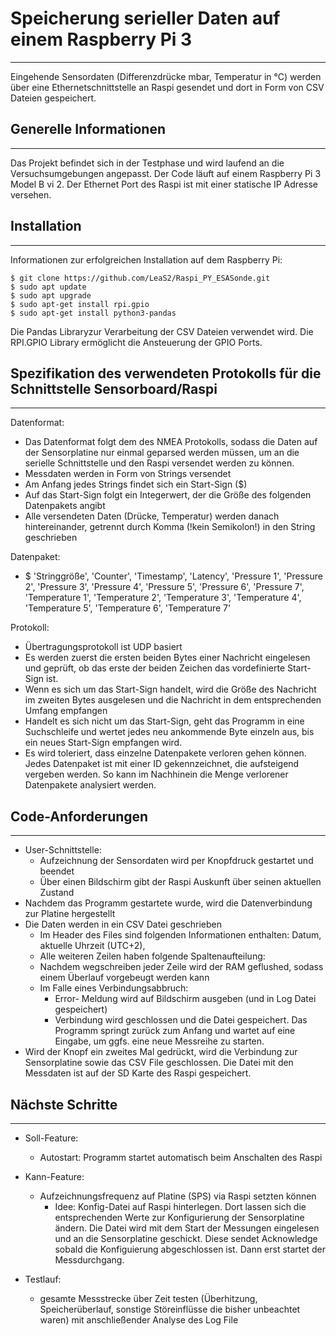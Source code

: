 # Speicherung serieller Daten auf einem Raspberry Pi 3
***
Eingehende Sensordaten (Differenzdrücke mbar, Temperatur in °C) werden über eine Ethernetschnittstelle an Raspi gesendet
und dort in Form von CSV Dateien gespeichert. 

## Generelle Informationen
***
Das Projekt befindet sich in der Testphase und wird laufend an die Versuchsumgebungen angepasst.
Der Code läuft auf einem Raspberry Pi 3 Model B vi 2. Der Ethernet Port des Raspi ist mit einer statische IP Adresse versehen. 

## Installation
***
Informationen zur erfolgreichen Installation auf dem Raspberry Pi: 
```
$ git clone https://github.com/LeaS2/Raspi_PY_ESASonde.git
$ sudo apt update
$ sudo apt upgrade
$ sudo apt-get install rpi.gpio
$ sudo apt-get install python3-pandas
```  
Die Pandas Libraryzur Verarbeitung der CSV Dateien verwendet wird. Die RPI.GPIO Library ermöglicht die Ansteuerung der GPIO Ports.


## Spezifikation des verwendeten Protokolls für die Schnittstelle Sensorboard/Raspi
***
Datenformat: 
* Das Datenformat folgt dem des NMEA Protokolls, sodass die Daten auf der Sensorplatine nur einmal geparsed werden müssen, um an die serielle Schnittstelle und den Raspi versendet werden zu können. 
* Messdaten werden in Form von Strings versendet
* Am Anfang jedes Strings findet sich ein Start-Sign ($) 
* Auf das Start-Sign folgt ein Integerwert, der die Größe des folgenden Datenpakets angibt
* Alle versendeten Daten (Drücke, Temperatur) werden danach hintereinander, getrennt durch Komma (!kein Semikolon!) in den String geschrieben

Datenpaket:
* $ 'Stringgröße', 'Counter', 'Timestamp', 'Latency', 'Pressure 1', 'Pressure 2', 'Pressure 3', 'Pressure 4', 'Pressure 5', 'Pressure 6', 'Pressure 7', 'Temperature 1', 'Temperature 2', 'Temperature 3', 'Temperature 4', 'Temperature 5', 'Temperature 6', 'Temperature 7'

Protokoll: 
* Übertragungsprotokoll ist UDP basiert
* Es werden zuerst die ersten beiden Bytes einer Nachricht eingelesen und geprüft, ob das erste der beiden Zeichen das vordefinierte Start-Sign ist. 
* Wenn es sich um das Start-Sign handelt, wird die Größe des Nachricht im zweiten Bytes ausgelesen und die Nachricht in dem entsprechenden Umfang empfangen
* Handelt es sich nicht um das Start-Sign, geht das Programm in eine Suchschleife und wertet jedes neu ankommende Byte einzeln aus, bis ein neues Start-Sign empfangen wird. 
* Es wird toleriert, dass einzelne Datenpakete verloren gehen können. Jedes Datenpaket ist mit einer ID gekennzeichnet, die aufsteigend vergeben werden. So kann im Nachhinein die Menge verlorener Datenpakete analysiert werden. 

## Code-Anforderungen
***
* User-Schnittstelle: 
    * Aufzeichnung der Sensordaten wird per Knopfdruck gestartet und beendet
    * Über einen Bildschirm gibt der Raspi Auskunft über seinen aktuellen Zustand
* Nachdem das Programm gestartete wurde, wird die Datenverbindung zur Platine hergestellt 
* Die Daten werden in ein CSV Datei geschrieben
    * Im Header des Files sind folgenden Informationen enthalten: Datum, aktuelle Uhrzeit (UTC+2), 
    * Alle weiteren Zeilen haben folgende Spaltenaufteilung: 
    * Nachdem wegschreiben jeder Zeile wird der RAM geflushed, sodass einem Überlauf vorgebeugt werden kann 
    * Im Falle eines Verbindungsabbruch:
        * Error- Meldung wird auf Bildschirm ausgeben (und in Log Datei gespeichert)
        * Verbindung wird geschlossen und die Datei gespeichert. Das Programm springt zurück zum Anfang und wartet auf eine Eingabe, um ggfs. eine neue Messreihe zu starten. 
* Wird der Knopf ein zweites Mal gedrückt, wird die Verbindung zur Sensorplatine sowie das CSV File geschlossen. Die Datei mit den Messdaten ist auf der SD Karte des Raspi gespeichert.


## Nächste Schritte
***
* Soll-Feature: 
    * Autostart: Programm startet automatisch beim Anschalten des Raspi
    
* Kann-Feature: 
    * Aufzeichnungsfrequenz auf Platine (SPS) via Raspi setzten können
        * Idee: Konfig-Datei auf Raspi hinterlegen. Dort lassen sich die entsprechenden Werte zur Konfigurierung der Sensorplatine ändern. Die Datei wird mit dem Start der Messungen eingelesen und an die Sensorplatine geschickt. Diese sendet Acknowledge sobald die Konfiguierung abgeschlossen ist. Dann erst startet der Messdurchgang. 
* Testlauf: 
    * gesamte Messstrecke über Zeit testen (Überhitzung, Speicherüberlauf, sonstige Störeinflüsse die bisher unbeachtet waren) mit anschließender Analyse des Log File